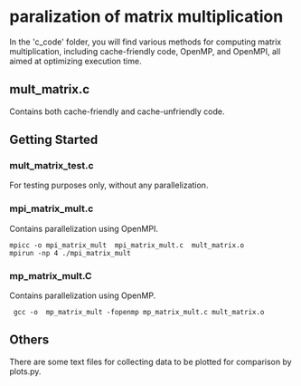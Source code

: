 # paralization of matrix multiplication

In the 'c_code' folder, you will find various methods for computing matrix multiplication, including cache-friendly code, OpenMP, and OpenMPI, all aimed at optimizing execution time.

## mult_matrix.c

Contains both cache-friendly and cache-unfriendly code.

## Getting Started

### mult_matrix_test.c
For testing purposes only, without any parallelization.

### mpi_matrix_mult.c

Contains parallelization using OpenMPI.

```
mpicc -o mpi_matrix_mult  mpi_matrix_mult.c  mult_matrix.o
mpirun -np 4 ./mpi_matrix_mult 
```

### mp_matrix_mult.C
Contains parallelization using OpenMP.

```
 gcc -o  mp_matrix_mult -fopenmp mp_matrix_mult.c mult_matrix.o
```

## Others
There are some text files for collecting data to be plotted for comparison by plots.py.
